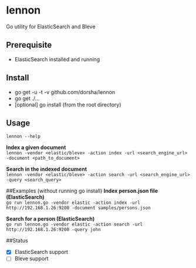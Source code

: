 # lennon
Go utility for ElasticSearch and Bleve

## Prerequisite
* ElasticSearch installed and running

## Install
* go get -u -t -v github.com/dorsha/lennon
* go get ./...
* [optional] go install (from the root directory)

## Usage
```lennon --help ```  

**Index a given document**  
```lennon -vendor <elastic/bleve> -action index -url <search_engine_url> -document <path_to_document> ```

**Search in the indexed document**  
```lennon -vendor <elastic/bleve> -action search -url <search_engine_url> -query <search_query> ```  

##Examples (without running go install)
**Index person.json file (ElasticSearch)**  
```go run lennon.go -vendor elastic -action index -url http://192.168.1.26:9200 -document samples/persons.json ``` 

**Search for a person (ElasticSearch)**  
```go run lennon.go -vendor elastic -action search -url http://192.168.1.26:9200 -query john ```

##Status
- [x] ElasticSearch support
- [ ] Bleve support
